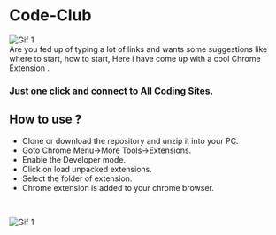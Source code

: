 # Code-Club

![Gif 1](https://media.giphy.com/media/Sg4a3et7FhkOI/giphy.gif)<br/>
Are you fed up of typing a lot of links and wants some suggestions like where to start, how to start, Here i have come up with a cool Chrome Extension .
<h3>Just one click and connect to All Coding Sites.</h3>

## How to use ?

- Clone or download the repository and unzip it into your PC.
- Goto Chrome Menu->More Tools->Extensions.
- Enable the Developer mode.
- Click on load unpacked extensions.
- Select the folder of extension.
- Chrome extension is added to your chrome browser.
<br/>

![Gif 1](https://media.giphy.com/media/dIxkmtCuuBQuM9Ux1E/giphy.gif)<br/>


